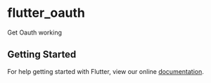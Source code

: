 # flutter_oauth

Get Oauth working

## Getting Started

For help getting started with Flutter, view our online
[documentation](https://flutter.io/).
